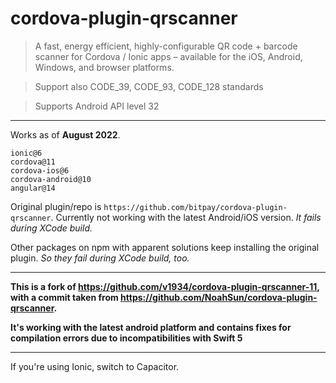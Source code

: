 # cordova-plugin-qrscanner

> A fast, energy efficient, highly-configurable QR code + barcode scanner for Cordova / Ionic apps – available for the iOS, Android, Windows, and browser platforms.

> Support also CODE_39, CODE_93, CODE_128 standards

> Supports Android API level 32
---

Works as of **August 2022**.

```
ionic@6
cordova@11
cordova-ios@6
cordova-android@10
angular@14
```

Original plugin/repo is `https://github.com/bitpay/cordova-plugin-qrscanner`. Currently not working with the latest Android/iOS version. _It fails during XCode build._

Other packages on npm with apparent solutions keep installing the original plugin. _So they fail during XCode build, too._

---

**This is a fork of https://github.com/v1934/cordova-plugin-qrscanner-11, with a commit taken from https://github.com/NoahSun/cordova-plugin-qrscanner.**

**It's working with the latest android platform and contains fixes for compilation errors due to incompatibilities with Swift 5**

---

If you're using Ionic, switch to Capacitor.
